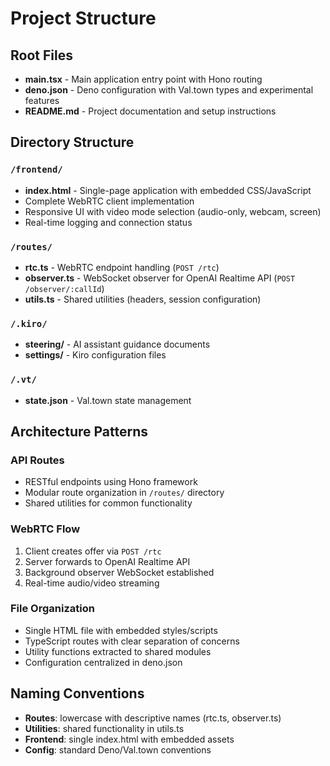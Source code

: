 # Project Structure

## Root Files
- **main.tsx** - Main application entry point with Hono routing
- **deno.json** - Deno configuration with Val.town types and experimental features
- **README.md** - Project documentation and setup instructions

## Directory Structure

### `/frontend/`
- **index.html** - Single-page application with embedded CSS/JavaScript
- Complete WebRTC client implementation
- Responsive UI with video mode selection (audio-only, webcam, screen)
- Real-time logging and connection status

### `/routes/`
- **rtc.ts** - WebRTC endpoint handling (`POST /rtc`)
- **observer.ts** - WebSocket observer for OpenAI Realtime API (`POST /observer/:callId`)
- **utils.ts** - Shared utilities (headers, session configuration)

### `/.kiro/`
- **steering/** - AI assistant guidance documents
- **settings/** - Kiro configuration files

### `/.vt/`
- **state.json** - Val.town state management

## Architecture Patterns

### API Routes
- RESTful endpoints using Hono framework
- Modular route organization in `/routes/` directory
- Shared utilities for common functionality

### WebRTC Flow
1. Client creates offer via `POST /rtc`
2. Server forwards to OpenAI Realtime API
3. Background observer WebSocket established
4. Real-time audio/video streaming

### File Organization
- Single HTML file with embedded styles/scripts
- TypeScript routes with clear separation of concerns
- Utility functions extracted to shared modules
- Configuration centralized in deno.json

## Naming Conventions
- **Routes**: lowercase with descriptive names (rtc.ts, observer.ts)
- **Utilities**: shared functionality in utils.ts
- **Frontend**: single index.html with embedded assets
- **Config**: standard Deno/Val.town conventions